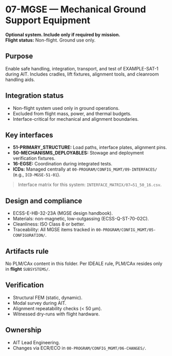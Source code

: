 # 07-MGSE — Mechanical Ground Support Equipment

**Optional system. Include only if required by mission.**  
**Flight status:** Non-flight. Ground use only.

## Purpose
Enable safe handling, integration, transport, and test of EXAMPLE-SAT-1 during AIT. Includes cradles, lift fixtures, alignment tools, and cleanroom handling aids.

## Integration status
- Non-flight system used only in ground operations.
- Excluded from flight mass, power, and thermal budgets.
- Interface-critical for mechanical and alignment boundaries.

## Key interfaces
- **51-PRIMARY_STRUCTURE:** Load paths, interface plates, alignment pins.
- **50-MECHANISMS_DEPLOYABLES:** Stowage and deployment verification fixtures.
- **16-EGSE:** Coordination during integrated tests.
- **ICDs:** Managed centrally at `00-PROGRAM/CONFIG_MGMT/09-INTERFACES/` (e.g., `ICD-MGSE-51-01`).

> Interface matrix for this system: `INTERFACE_MATRIX/07↔51_50_16.csv`.

## Design and compliance
- ECSS-E-HB-32-23A (MGSE design handbook).
- Materials: non-magnetic, low-outgassing (ECSS-Q-ST-70-02C).
- Cleanliness: ISO Class 8 or better.
- Traceability: All MGSE items tracked in `00-PROGRAM/CONFIG_MGMT/05-CONFIGURATION/`.

## Artifacts rule
No PLM/CAx content in this folder. Per IDEALE rule, PLM/CAx resides only in **flight** `SUBSYSTEMS/`.

## Verification
- Structural FEM (static, dynamic).
- Modal survey during AIT.
- Alignment repeatability checks (< 50 µm).
- Witnessed dry-runs with flight hardware.

## Ownership
- AIT Lead Engineering.
- Changes via ECR/ECO in `00-PROGRAM/CONFIG_MGMT/06-CHANGES/`.

